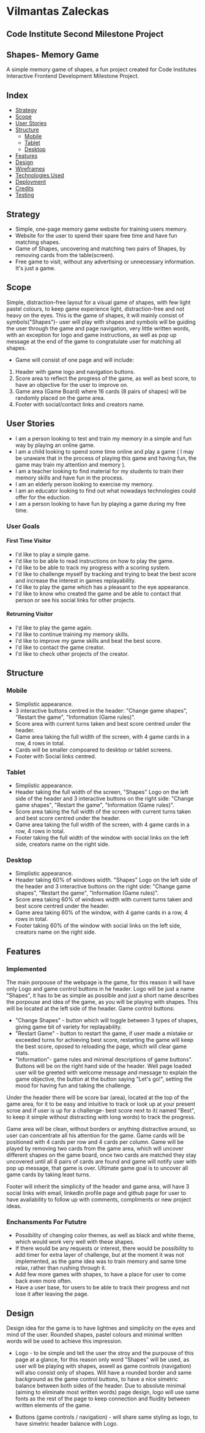 # Vilmantas Zaleckas
## Code Institute Second Milestone Project 
## **Shapes**- Memory Game

A simple memory game of shapes, a fun project created for Code Institutes Interactive Frontend Development Milestone Project.


## Index

- [Strategy](#strategy)
- [Scope](#scope)
- [User Stories](#user-stories)
- [Structure](#structure)
  - [Mobile](#mobile)
  - [Tablet](#tablet)
  - [Desktop](#desktop)
- [Features](#features)
- [Design](#design)
- [Wireframes](#wireframes)
- [Technologies Used](#technologies-used)
- [Deployment](#deployment)
- [Credits](#credits)
- [Testing](#testing)

## Strategy 

* Simple, one-page memory game website for training users memory.
* Website for the user to spend their spare free time and have fun matching shapes.
* Game of Shapes, uncovering and matching two pairs of Shapes, by removing cards from the table(screen).
* Free game to visit, without any advertising or unnecessary information. It's just a game.


## Scope

Simple, distraction-free layout for a visual game of shapes, with few light pastel colours, to keep game experience light, distraction-free and not heavy on the eyes. 
This is the game of shapes, it will mainly consist of symbols("Shapes")- user will play with shapes and symbols will be guiding the user through the game and page navigation, very little written words, with an exception for logo and game instructions, as well as pop up message at the end of the game to congratulate user for matching all shapes. 
* Game will consist of one page and will include:
 1. Header with game logo and navigation buttons.
 2. Score area to reflect the progress of the game, as well as best score, to have an objective for the user to improve on.
 3. Game area (Game Board) where 16 cards (8 pairs of shapes) will be randomly placed on the game area.
 4. Footer with social/contact links and creators name.

## User Stories

* I am a person looking to test and train my memory in a simple and fun way by playing an online game.
* I am a child looking to spend some time online and play a game ( I may be unaware that in the process of playing this game and having fun, the game may train my attention and memory ).
* I am a teacher looking to find material for my students to train their memory skills and have fun in the process.
* I am an elderly person looking to exercise my memory.
* I am an educator looking to find out what nowadays technologies could offer for the eduction.
* I am a person looking to have fun by playing a game during my free time.

### User Goals

#### First Time Visitor

* I'd like to play a simple game.
* I'd like to be able to read instructions on how to play the game.
* I'd like to be able to track my progress with a scoring system.
* I'd like to challenge myself by tracking and trying to beat the best score and increase the interest in games replayability.
* I'd like to play the game which has a pleasant to the eye appearance.
* I'd like to know who created the game and be able to contact that person or see his social links for other projects.

#### Retrurning Visitor

* I'd like to play the game again.
* I'd like to continue training my memory skills.
* I'd like to improve my game skills and beat the best score.
* I'd like to contact the game creator.
* I'd like to check other projects of the creator.

## Structure

### Mobile

* Simplistic appearance.
* 3 interactive buttons centred in the header: "Change game shapes", "Restart the game", "Information (Game rules)".
* Score area with current turns taken and best score centred under the header.
* Game area taking the full width of the screen, with 4 game cards in a row, 4 rows in total.
* Cards will be smaller compoared to desktop or tablet screens.
* Footer with Social links centred.

### Tablet

* Simplistic appearance.
* Header taking the full width of the screen, "Shapes" Logo on the left side of the header and 3 interactive buttons on the right side: "Change game shapes", "Restart the game", "Information (Game rules)".
* Score area taking the full width of the screen with current turns taken and best score centred under the header.
* Game area taking the full width of the screen, with 4 game cards in a row, 4 rows in total. 
* Footer taking the full width of the window with social links on the left side, creators name on the right side.

### Desktop

* Simplistic appearance.
* Header taking 60% of windows width. "Shapes" Logo on the left side of the header and 3 interactive buttons on the right side: "Change game shapes", "Restart the game", "Information (Game rules)".
* Score area taking 60% of windows width with current turns taken and best score centred under the header.
* Game area taking 60% of the window, with 4 game cards in a row, 4 rows in total. 
* Footer taking 60% of the window with social links on the left side, creators name on the right side.

## Features

### Implemented

The main porpouse of the webpage is the game, for this reason it will have only Logo and game control buttons in he header.
Logo will be just a name "Shapes", it has to be as simple as possible and just a short name describes the porpouse and idea of the game, as you will be playing with shapes. This will be located at the left side of the header. Game control buttons: 
* "Change Shapes" - button which will toggle between 3 types of shapes, giving game bit of variety for replayability.
* "Restart Game" - button to restart the game, if user made a mistake or exceeded turns for achieving best score, restarting the game will keep the best score, oposed to reloading the page, which will clear game stats. 
* "Information"- game rules and minimal descriptions of game buttons". 
Buttons will be on the right hand side of the header. Well page loaded user will be greeted with welcome message and message to explain the game objective, the button at the button saying "Let's go!", setting the mood for having fun and taking the challenge. 

Under the header there will be score bar (area), located at the top of the game area, for it to be easy and intuitive to track or look up at your present scroe and if user is up for a challenge- best score next to it( named "Best", to keep it simple without distracting with long words) to track the progress.

Game area will be clean, without borders or anything distractive around, so user can concentrate all his attention for the game.
Game cards will be positioned with 4 cards per row and 4 cards per column. 
Game will be played by removing two cards from the game area, which will uncover different shapes on the game board, once two cards are matched they stay uncovered until all 8 pairs of cards are found and game will notify user with pop up message, that game is over. Ultimate game goal is to uncover all game cards by taking least turns.  

Footer will inherit the simplicity of the header and game area, will have 3 social links with email, linkedIn profile page and github page for user to have availability to follow up with comments, compliments or new project ideas.

### Enchansments For Fututre

* Possibility of changing color themes, as well as black and white theme, which would work very well with these shapes.
* If there would be any requests or interest, there would be possibility to add timer for extra layer of challenge, but at the moment it was not implemented, as the game idea was to train memory and same time relax, rather than rushing through it.
* Add few more games with shapes, to have a place for user to come back even more often.
* Have a user base, for users to be able to track their progress and not lose it after leaving the page.

## Design

Design idea for the game is to have lightnes and simplicity on the eyes and mind of the user. Rounded shapes, pastel colours and minimal written words will be used to achieve this impression. 

* Logo - to be simple and tell the user the stroy and the purpouse of this page at a glance, for this reason only word "Shapes" will be used, as user will be playing with shapes, aswell as game controls (navigation) will also consist only of shapes. Will have a rounded border and same background as the game control buttons, to have a nice simetric balance between both sides of the header. Due to absolute minimal (aiming to eliminate most written words) page design, logo will use same fonts as the rest of the page to keep connection and fluidity between written elements of the game.

* Buttons (game controls / navigation) - will share same styling as logo, to have simetric header balance with Logo.